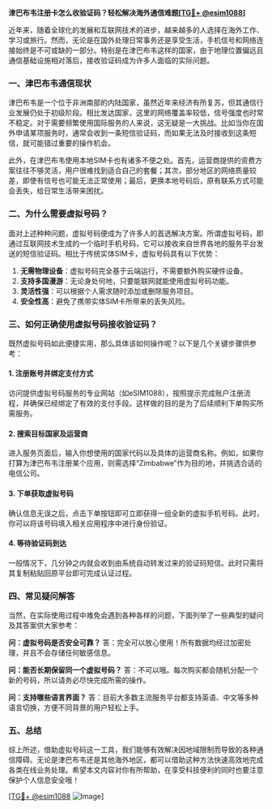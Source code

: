 **津巴布韦注册卡怎么收验证码？轻松解决海外通信难题[[TG💪+ @esim1088](https://t.me/s/esim1088)]**

近年来，随着全球化的发展和互联网技术的进步，越来越多的人选择在海外工作、学习或旅行。然而，无论是在国外处理日常事务还是享受生活，手机信号和网络连接始终是不可或缺的一部分。特别是在津巴布韦这样的国家，由于地理位置偏远且通信基础设施相对落后，接收验证码成为许多人面临的实际问题。

### 一、津巴布韦通信现状

津巴布韦是一个位于非洲南部的内陆国家，虽然近年来经济有所复苏，但其通信行业发展仍处于初级阶段。相比发达国家，这里的网络覆盖率较低，信号强度也时常不稳定。对于需要频繁使用国际服务的人来说，这无疑是一大挑战。比如当你在国外申请某项服务时，通常会收到一条短信验证码，而如果无法及时接收到这条短信，就可能错过重要的操作机会。

此外，在津巴布韦使用本地SIM卡也有诸多不便之处。首先，运营商提供的资费方案往往不够灵活，用户很难找到适合自己的套餐；其次，部分地区的网络质量较差，即使有信号也可能无法正常使用；最后，更换本地号码后，原有联系方式可能会丢失，给日常生活带来困扰。

### 二、为什么需要虚拟号码？

面对上述种种问题，虚拟号码便成为了许多人的首选解决方案。所谓虚拟号码，即通过互联网技术生成的一个临时手机号码，它可以接收来自世界各地的服务平台发送的短信验证码。相比于传统实体SIM卡，虚拟号码具有以下优势：

1. **无需物理设备**：虚拟号码完全基于云端运行，不需要额外购买硬件设备。
2. **支持多国漫游**：无论身处何地，只要能联网就能使用虚拟号码功能。
3. **灵活性强**：可以根据个人需求随时添加或删除服务项目。
4. **安全性高**：避免了携带实体SIM卡所带来的丢失风险。

### 三、如何正确使用虚拟号码接收验证码？

既然虚拟号码如此便捷实用，那么具体该如何操作呢？以下是几个关键步骤供参考：

#### 1. 注册账号并绑定支付方式
访问提供虚拟号码服务的专业网站（如eSIM1088），按照提示完成账户注册流程，并确保已经绑定了有效的支付手段。这样做的目的是为了后续顺利下单购买所需服务。

#### 2. 搜索目标国家及运营商
进入服务页面后，输入你想使用的国家代码以及具体的运营商名称。例如，如果你打算为津巴布韦注册某个应用，则需选择“Zimbabwe”作为目的地，并挑选合适的电信公司。

#### 3. 下单获取虚拟号码
确认信息无误之后，点击下单按钮即可立即获得一组全新的虚拟手机号码。此时，你可以将该号码填入相关应用程序中进行身份验证。

#### 4. 等待验证码到达
一般情况下，几分钟之内就会收到由系统自动转发过来的验证码短信。此时只需将其复制粘贴回原平台即可完成认证过程。

### 四、常见疑问解答

当然，在实际使用过程中难免会遇到各种各样的问题，下面列举了一些典型的疑问及其答案供大家参考：

**问：虚拟号码是否安全可靠？**
答：完全可以放心使用！所有数据均经过加密处理，并且不会存储任何敏感信息。

**问：能否长期保留同一个虚拟号码？**
答：不可以哦。每次购买都会随机分配一个新的号码，所以请务必尽快完成所需的操作。

**问：支持哪些语言界面？**
答：目前大多数主流服务平台都支持英语、中文等多种语言切换，方便不同背景的用户轻松上手。

### 五、总结

综上所述，借助虚拟号码这一工具，我们能够有效解决因地域限制而导致的各种通信障碍。无论是津巴布韦还是其他海外地区，都可以借助这种方法快速高效地完成各类在线业务处理。希望本文内容对你有所帮助，在享受科技便利的同时也要注意保护个人信息安全哦！

[[TG💪+ @esim1088](https://t.me/s/esim1088) ![Image](https://i.postimg.cc/4NQfJmqS/Snipaste-2025-05-13-00-14-12.png)]